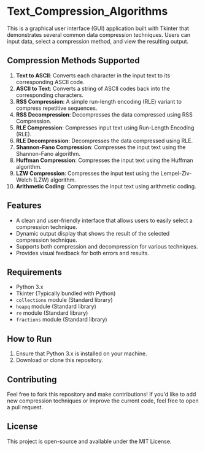 # Text_Compression_Algorithms

This is a graphical user interface (GUI) application built with Tkinter that demonstrates several common data compression techniques. 
Users can input data, select a compression method, and view the resulting output.

## Compression Methods Supported

1. **Text to ASCII**: Converts each character in the input text to its corresponding ASCII code.
2. **ASCII to Text**: Converts a string of ASCII codes back into the corresponding characters.
3. **RSS Compression**: A simple run-length encoding (RLE) variant to compress repetitive sequences.
4. **RSS Decompression**: Decompresses the data compressed using RSS Compression.
5. **RLE Compression**: Compresses input text using Run-Length Encoding (RLE).
6. **RLE Decompression**: Decompresses the data compressed using RLE.
7. **Shannon-Fano Compression**: Compresses the input text using the Shannon-Fano algorithm.
8. **Huffman Compression**: Compresses the input text using the Huffman algorithm.
9. **LZW Compression**: Compresses the input text using the Lempel-Ziv-Welch (LZW) algorithm.
10. **Arithmetic Coding**: Compresses the input text using arithmetic coding.

## Features

- A clean and user-friendly interface that allows users to easily select a compression technique.
- Dynamic output display that shows the result of the selected compression technique.
- Supports both compression and decompression for various techniques.
- Provides visual feedback for both errors and results.

## Requirements

- Python 3.x
- Tkinter (Typically bundled with Python)
- `collections` module (Standard library)
- `heapq` module (Standard library)
- `re` module (Standard library)
- `fractions` module (Standard library)

## How to Run

1. Ensure that Python 3.x is installed on your machine.
2. Download or clone this repository.

## Contributing
Feel free to fork this repository and make contributions!
If you'd like to add new compression techniques or improve the current code, feel free to open a pull request.

## License
This project is open-source and available under the MIT License.
